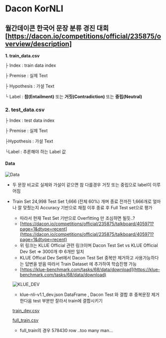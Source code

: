 # Dacon KorNLI 
## 월간데이콘 한국어 문장 분류 경진 대회[https://dacon.io/competitions/official/235875/overview/description] 
**1. train_data.csv**

├ Index : train data index

├ Premise : 실제 Text

├ Hypothesis : 가설 Text

└ Label : **참(Entailment)** 또는 **거짓(Contradiction)** 또는 **중립(Neutral)**

### **2. test_data.csv**

├ Index : test data index

├ Premise : 실제 Text

├Hypothesis : 가설 Text

└Label : 추론해야 하는 Label 값

#### Data

![Data](https://user-images.githubusercontent.com/76906638/156130464-44487242-1e98-4eb3-8c40-ace6a9ca9ed2.png)

- 두 문장 비교로 실제와 가설이 같으면 참 다를경우 거짓 또는 중립으로 label이 이루어짐

- Train Set 24,998 Test Set 1,666 (전체 60%) 개며 종료 전까진 1,666개로 얼마나 잘 맞췄는지 Accuracy 기반으로 채점 이후 종료 후  Full Test set으로 평가
    - 따라서 현재 Test Set 기반으로 Overfitting 만 조심하면 될듯..?
    - [https://dacon.io/competitions/official/235875/talkboard/405971?page=1&dtype=recent](https://dacon.io/competitions/official/235875/talkboard/405971?page=1&dtype=recent)
    - 위 링크는 KLUE Official 관련 링크이며 Dacon Test Set vs KLUE Official Dev Set => 3000개 中 6개만 일치
    - KLUE Offical Dev Set에서 Dacon Test Set 중복만 제거하고 사용가능하다는 답변을 받음 따라서 Train Dataset 에 추가하여 학습진행 가능
    - [https://klue-benchmark.com/tasks/68/data/download](https://klue-benchmark.com/tasks/68/data/download)
    
    ![KLUE_DEV](https://s3-us-west-2.amazonaws.com/secure.notion-static.com/df380a19-234e-4a2d-9da8-a562b1e15ab9/Untitled.png)
    
    - klue-nli-v1.1_dev.json DataFrame  , Dacon Test 와 결합 후 중복문장 제거한다음 test 부분만 잘라서 train에 결합시키기
    
    [train_dev.csv](https://s3-us-west-2.amazonaws.com/secure.notion-static.com/f09b7c38-32b8-41e2-9ea6-5b29531d51a8/train_dev.csv)
    
    [full_train.csv](https://s3-us-west-2.amazonaws.com/secure.notion-static.com/759345ac-633b-4cdd-8ed2-6c51471b5804/full_train.csv)
    
    - full_train의 경우 578430 row ..too many man...
